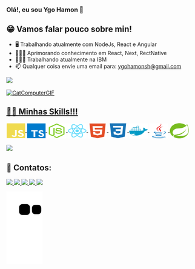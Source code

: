 ### Olá!, eu sou Ygo Hamon 👋

## 😁 Vamos falar pouco sobre min!

- 🖥 Trabalhando atualmente com NodeJs, React e Angular
- 👨🏾‍🏫 Aprimorando conhecimento em React, Next, RectNative
- 👨🏾‍💻 Trabalhando atualmente na IBM
- 📫 Qualquer coisa envie uma email para: ygohamonsh@gmail.com
 
 
<div aling="center">
  <a href="https://github.com/ygohamon">
  <img height="180em" src="https://github-readme-stats.vercel.app/api/?username=ygohamon&show_icons=true&theme=blue-green&include_all_comits=true&count_private=true"/>
  
   ![CatComputerGIF](https://user-images.githubusercontent.com/31461178/145721200-2423d30a-ddd4-4a45-bf1d-580d82010c63.gif)

 <div/>

## 🧑‍💻 Minhas Skills!!!
<div >
<!--   JavaScript -->
  <img align="center" alt="Ygo-Js" height="40" width="50"  src="https://raw.githubusercontent.com/devicons/devicon/master/icons/javascript/javascript-plain.svg">
<!--   TypeScript -->
  <img align="center" alt="Ygo-Ts" height="40" width="50" src="https://raw.githubusercontent.com/devicons/devicon/master/icons/typescript/typescript-plain.svg">
<!--  NodeJs -->
 <img align="center" alt="Ygo-Node" height="40" width="50" src="https://raw.githubusercontent.com/devicons/devicon/master/icons/nodejs/nodejs-original.svg">
<!--   React -->
  <img align="center" alt="Ygo-React" height="40" width="50" src="https://raw.githubusercontent.com/devicons/devicon/master/icons/react/react-original.svg">
<!--   Html -->
  <img align="center" alt="Ygo-HTML" height="40" width="50" src="https://raw.githubusercontent.com/devicons/devicon/master/icons/html5/html5-plain.svg">
<!--  CSS -->
  <img align="center" alt="Ygo-CSS" height="40" width="50" src="https://raw.githubusercontent.com/devicons/devicon/master/icons/css3/css3-plain.svg"> 
<!--   Docker -->
  <img align="center" alt="Ygo-Docke" height="40" width="50" src="https://raw.githubusercontent.com/devicons/devicon/master/icons/docker/docker-plain.svg">
<!--   Java -->
  <img align="center" alt="Ygo-Java" height="40" width="50" src="https://raw.githubusercontent.com/devicons/devicon/master/icons/java/java-original.svg">
<!--   Spring -->
  <img align="center" alt="Ygo-Spring" height="40" width="50" src="https://raw.githubusercontent.com/devicons/devicon/master/icons/spring/spring-original.svg">
</div><br>
   
  <a href="https://github.com/ygohamon">
  <img height="200em" src="https://github-readme-stats.vercel.app/api/top-langs/?username=ygohamon&layout=compact&langs_count=7&theme=blue-green"/><br>
  </a>
   
## 📲 Contatos:
    
<div> 
  <a href = "mailto:ygohamonsh@gmail.com" >
    <img src="https://img.shields.io/badge/Gmail-D14836?style=for-the-badge&logo=gmail&logoColor=white"/>
  </a>
  <a href = "mailto:igohamon40@hotmail.com">
    <img src="https://img.shields.io/badge/Microsoft_Outlook-0078D4?style=for-the-badge&logo=microsoft-outlook&logoColor=white">
  </a>
  <a href = "https://www.instagram.com/ygobarao/">
    <img src="https://img.shields.io/badge/Instagram-E4405F?style=for-the-badge&logo=instagram&logoColor=white">
  </a>
  <a href="https://www.facebook.com/ygohamon">
    <img src="https://img.shields.io/badge/Facebook-1877F2?style=for-the-badge&logo=facebook&logoColor=white">
  </a> 
  <a href="https://www.linkedin.com/in/ygohamon/">
    <img src="https://img.shields.io/badge/LinkedIn-0077B5?style=for-the-badge&logo=linkedin&logoColor=white">
  </a> 
  
  ![Snake animation](https://github.com/ygohamon/YgoHamon/blob/output/github-contribution-grid-snake.svg)
<div/>
